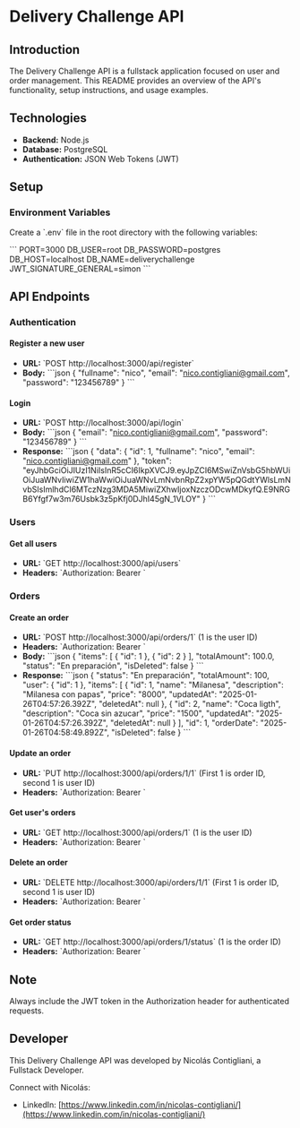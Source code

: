 # Delivery Challenge API

## Introduction

The Delivery Challenge API is a fullstack application focused on user and order management. This README provides an overview of the API's functionality, setup instructions, and usage examples.

## Technologies

- **Backend:** Node.js
- **Database:** PostgreSQL
- **Authentication:** JSON Web Tokens (JWT)

## Setup

### Environment Variables

Create a \`.env\` file in the root directory with the following variables:

\`\`\`
PORT=3000
DB_USER=root
DB_PASSWORD=postgres
DB_HOST=localhost
DB_NAME=deliverychallenge
JWT_SIGNATURE_GENERAL=simon
\`\`\`

## API Endpoints

### Authentication

#### Register a new user

- **URL:** \`POST http://localhost:3000/api/register\`
- **Body:**
  \`\`\`json
  {
    "fullname": "nico",
    "email": "nico.contigliani@gmail.com",
    "password": "123456789"
  }
  \`\`\`

#### Login

- **URL:** \`POST http://localhost:3000/api/login\`
- **Body:**
  \`\`\`json
  {
    "email": "nico.contigliani@gmail.com",
    "password": "123456789"
  }
  \`\`\`
- **Response:**
  \`\`\`json
  {
    "data": {
      "id": 1,
      "fullname": "nico",
      "email": "nico.contigliani@gmail.com"
    },
    "token": "eyJhbGciOiJIUzI1NiIsInR5cCI6IkpXVCJ9.eyJpZCI6MSwiZnVsbG5hbWUiOiJuaWNvIiwiZW1haWwiOiJuaWNvLmNvbnRpZ2xpYW5pQGdtYWlsLmNvbSIsImlhdCI6MTczNzg3MDA5MiwiZXhwIjoxNzczODcwMDkyfQ.E9NRGB6Yfgf7w3m76Usbk3z5pKfj0DJhI45gN_1VLOY"
  }
  \`\`\`

### Users

#### Get all users

- **URL:** \`GET http://localhost:3000/api/users\`
- **Headers:** \`Authorization: Bearer <token>\`

### Orders

#### Create an order

- **URL:** \`POST http://localhost:3000/api/orders/1\` (1 is the user ID)
- **Headers:** \`Authorization: Bearer <token>\`
- **Body:**
  \`\`\`json
  {
    "items": [
      { "id": 1 },
      { "id": 2 }
    ],
    "totalAmount": 100.0,
    "status": "En preparación",
    "isDeleted": false
  }
  \`\`\`
- **Response:**
  \`\`\`json
  {
    "status": "En preparación",
    "totalAmount": 100,
    "user": {
      "id": 1
    },
    "items": [
      {
        "id": 1,
        "name": "Milanesa",
        "description": "Milanesa con papas",
        "price": "8000",
        "updatedAt": "2025-01-26T04:57:26.392Z",
        "deletedAt": null
      },
      {
        "id": 2,
        "name": "Coca ligth",
        "description": "Coca sin azucar",
        "price": "1500",
        "updatedAt": "2025-01-26T04:57:26.392Z",
        "deletedAt": null
      }
    ],
    "id": 1,
    "orderDate": "2025-01-26T04:58:49.892Z",
    "isDeleted": false
  }
  \`\`\`

#### Update an order

- **URL:** \`PUT http://localhost:3000/api/orders/1/1\` (First 1 is order ID, second 1 is user ID)
- **Headers:** \`Authorization: Bearer <token>\`

#### Get user's orders

- **URL:** \`GET http://localhost:3000/api/orders/1\` (1 is the user ID)
- **Headers:** \`Authorization: Bearer <token>\`

#### Delete an order

- **URL:** \`DELETE http://localhost:3000/api/orders/1/1\` (First 1 is order ID, second 1 is user ID)
- **Headers:** \`Authorization: Bearer <token>\`

#### Get order status

- **URL:** \`GET http://localhost:3000/api/orders/1/status\` (1 is the order ID)
- **Headers:** \`Authorization: Bearer <token>\`

## Note

Always include the JWT token in the Authorization header for authenticated requests.

## Developer

This Delivery Challenge API was developed by Nicolás Contigliani, a Fullstack Developer.

Connect with Nicolás:
- LinkedIn: [https://www.linkedin.com/in/nicolas-contigliani/](https://www.linkedin.com/in/nicolas-contigliani/)


